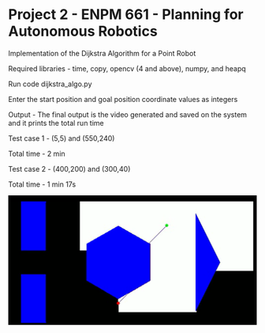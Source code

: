 # Project 2 - ENPM 661 - Planning for Autonomous Robotics

Implementation of the Dijkstra Algorithm for a Point Robot


Required libraries - time, copy, opencv (4 and above), numpy, and heapq


Run code dijkstra_algo.py 


Enter the start position and goal position coordinate values as integers


Output - The final output is the video generated and saved on the system and it prints the total run time

Test case 1 - (5,5) and (550,240)

Total time - 2 min


Test case 2 - (400,200) and (300,40)

Total time - 1 min 17s

![My image](case2_output.png)
